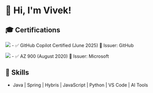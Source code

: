 # 👋 Hi, I'm Vivek!

## 🎓 Certifications
[![](https://img.shields.io/badge/GitHub-Copilot-blue?logo=github)](https://copilot.github.com) - ✅ GitHub Copilot Certified (June 2025) 🏢 Issuer: GitHub

[![](https://img.shields.io/badge/Microsoft%20Certified-AZ--900-blue?logo=microsoft)](https://learn.microsoft.com/en-us/certifications/azure-fundamentals/) - ✅ AZ 900 (August 2020) 🏢 Issuer: Microsoft

## 🚀 Skills
- Java | Spring | Hybris | JavaScript | Python | VS Code | AI Tools
  
